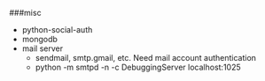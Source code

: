 ###misc
* python-social-auth
* mongodb
* mail server
  * sendmail, smtp.gmail, etc. Need mail account authentication
  * python -m smtpd -n -c DebuggingServer localhost:1025
